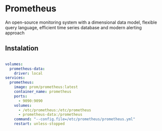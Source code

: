 # Prometheus

An open-source monitoring system with a dimensional data model, flexible query language, efficient time series database and modern alerting approach

## Instalation

```yaml

volumes:
  prometheus-data:
    driver: local
services:
  prometheus:
    image: prom/prometheus:latest
    container_name: prometheus
    ports:
      - 9090:9090
    volumes:
      - /etc/prometheus:/etc/prometheus
      - prometheus-data:/prometheus
    command: "--config.file=/etc/prometheus/prometheus.yml"
    restart: unless-stopped

```
